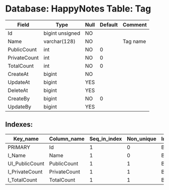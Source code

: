 # Database: HappyNotes Table: Tag

 Field        | Type            | Null | Default | Comment
--------------|-----------------|------|---------|----------
 Id           | bigint unsigned | NO   |         |
 Name         | varchar(128)    | NO   |         | Tag name
 PublicCount  | int             | NO   | 0       |
 PrivateCount | int             | NO   | 0       |
 TotalCount   | int             | NO   | 0       |
 CreateAt     | bigint          | NO   |         |
 UpdateAt     | bigint          | YES  |         |
 DeleteAt     | bigint          | YES  |         |
 CreateBy     | bigint          | NO   | 0       |
 UpdateBy     | bigint          | YES  |         |

## Indexes: 

 Key_name       | Column_name  | Seq_in_index | Non_unique | Index_type | Visible
----------------|--------------|--------------|------------|------------|---------
 PRIMARY        | Id           |            1 |          0 | BTREE      | YES
 I_Name         | Name         |            1 |          0 | BTREE      | YES
 UI_PublicCount | PublicCount  |            1 |          1 | BTREE      | YES
 I_PrivateCount | PrivateCount |            1 |          1 | BTREE      | YES
 I_TotalCount   | TotalCount   |            1 |          1 | BTREE      | YES
